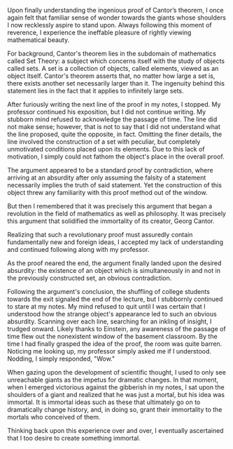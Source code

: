 Upon finally understanding the ingenious proof of Cantor’s theorem, I once again felt that familiar sense of wonder towards the giants whose shoulders I now recklessly aspire to stand upon. Always following this moment of reverence, I experience the ineffable pleasure of rightly viewing mathematical beauty.

For background, Cantor's theorem lies in the subdomain of mathematics called Set Theory: a subject which concerns itself with the study of objects called sets. A set is a collection of objects, called elements, viewed as an object itself. Cantor's theorem asserts that, no matter how large a set is, there exists another set necessarily larger than it. The ingenuity behind this statement lies in the fact that it applies to infinitely large sets.

After furiously writing the next line of the proof in my notes, I stopped. My professor continued his exposition, but I did not continue writing. My stubborn mind refused to acknowledge the passage of time. The line did not make sense; however, that is not to say that I did not understand what the line proposed, quite the opposite, in fact. Omitting the finer details, the line involved the construction of a set with peculiar, but completely unmotivated conditions placed upon its elements. Due to this lack of motivation, I simply could not fathom the object's place in the overall proof.

The argument appeared to be a standard proof by contradiction, where arriving at an absurdity after only assuming the falsity of a statement necessarily implies the truth of said statement. Yet the construction of this object threw any familiarity with this proof method out of the window.

But then I remembered that it was precisely this argument that began a revolution in the field of mathematics as well as philosophy. It was precisely this argument that solidified the immortality of its creator, Georg Cantor.

Realizing that such a revolutionary proof must assuredly contain fundamentally new and foreign ideas, I accepted my lack of understanding and continued following along with my professor.

As the proof neared the end, the argument finally landed upon the desired absurdity: the existence of an object which is simultaneously in and not in the previously constructed set, an obvious contradiction.

Following the argument's conclusion, the shuffling of college students towards the exit signaled the end of the lecture, but I stubbornly continued to stare at my notes. My mind refused to quit until I was certain that I understood how the strange object's appearance led to such an obvious absurdity. Scanning over each line, searching for an inkling of insight, I trudged onward. Likely thanks to Einstein, any awareness of the passage of time flew out the nonexistent window of the basement classroom. By the time I had finally grasped the idea of the proof, the room was quite barren. Noticing me looking up, my professor simply asked me if I understood. Nodding, I simply responded, "Wow."

When gazing upon the development of scientific thought, I used to only see unreachable giants as the impetus for dramatic changes. In that moment, when I emerged victorious against the gibberish in my notes, I sat upon the shoulders of a giant and realized that he was just a mortal, but his idea was immortal. It is immortal ideas such as these that ultimately go on to dramatically change history, and, in doing so, grant their immortality to the mortals who conceived of them.

Thinking back upon this experience over and over, I eventually ascertained that I too desire to create something immortal.
